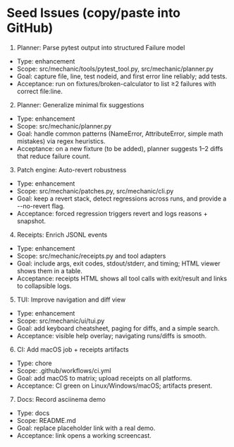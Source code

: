 # Seed Issues (copy/paste into GitHub)

1) Planner: Parse pytest output into structured Failure model
- Type: enhancement
- Scope: src/mechanic/tools/pytest_tool.py, src/mechanic/planner.py
- Goal: capture file, line, test nodeid, and first error line reliably; add tests.
- Acceptance: run on fixtures/broken-calculator to list ≥2 failures with correct file:line.

2) Planner: Generalize minimal fix suggestions
- Type: enhancement
- Scope: src/mechanic/planner.py
- Goal: handle common patterns (NameError, AttributeError, simple math mistakes) via regex heuristics.
- Acceptance: on a new fixture (to be added), planner suggests 1–2 diffs that reduce failure count.

3) Patch engine: Auto-revert robustness
- Type: enhancement
- Scope: src/mechanic/patches.py, src/mechanic/cli.py
- Goal: keep a revert stack, detect regressions across runs, and provide a --no-revert flag.
- Acceptance: forced regression triggers revert and logs reasons + snapshot.

4) Receipts: Enrich JSONL events
- Type: enhancement
- Scope: src/mechanic/receipts.py and tool adapters
- Goal: include args, exit codes, stdout/stderr, and timing; HTML viewer shows them in a table.
- Acceptance: receipts HTML shows all tool calls with exit/result and links to collapsible logs.

5) TUI: Improve navigation and diff view
- Type: enhancement
- Scope: src/mechanic/ui/tui.py
- Goal: add keyboard cheatsheet, paging for diffs, and a simple search.
- Acceptance: visible help overlay; navigating runs/diffs is smooth.

6) CI: Add macOS job + receipts artifacts
- Type: chore
- Scope: .github/workflows/ci.yml
- Goal: add macOS to matrix; upload receipts on all platforms.
- Acceptance: CI green on Linux/Windows/macOS; artifacts present.

7) Docs: Record asciinema demo
- Type: docs
- Scope: README.md
- Goal: replace placeholder link with a real demo.
- Acceptance: link opens a working screencast.


